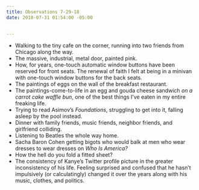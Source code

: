 ```yaml
---
title: Observations 7-29-18
date: 2018-07-31 01:54:00 -05:00


---
```


- Walking to the tiny cafe on the corner, running into two friends from Chicago along the way.
- The massive, industrial, metal door, painted pink.
- How, for years, one-touch automatic window buttons have been reserved for front seats. The renewal of faith I felt at being in a minivan with one-touch window buttons for the back seats.
- The paintings of eggs on the wall of the breakfast restaurant.
- The paintings-come-to-life in an egg and gouda cheese sandwich *on a carrot cake waffle bun*, one of the best things I’ve eaten in my entire freaking life.
- Trying to read Asimov’s *Foundations*, struggling to get into it, falling asleep by the pool instead.
- Dinner with family friends, music friends, neighbor friends, and girlfriend colliding.
- Listening to Beatles the whole way home.
- Sacha Baron Cohen getting bigots who would balk at men who wear dresses to wear dresses on *Who Is America?*
- How the hell do you fold a fitted sheet?
- The consistency of Kanye’s Twitter profile picture in the greater inconsistency of his life. Feeling surprised and confused that he hasn’t impulsively (or calculatingly) changed it over the years along with his music, clothes, and politics.